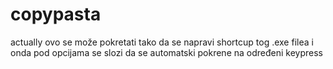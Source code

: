 # copypasta

actually ovo se može pokretati tako da se napravi shortcup tog .exe filea i 
onda pod opcijama se slozi da se automatski pokrene na određeni keypress
